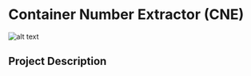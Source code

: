 # Container Number Extractor (CNE)
![alt text](https://github.com/Srksarawin/container-number-extractor/main/images/image.jpg?raw=true)
  
## Project Description

